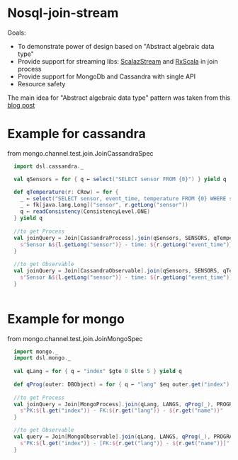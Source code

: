 Nosql-join-stream
===================

Goals:
  * To demonstrate power of design based on "Abstract algebraic data type"
  * Provide support for streaming libs: [ScalazStream](https://github.com/scalaz/scalaz-stream) and [RxScala](https://github.com/ReactiveX/RxScala.git) in join process
  * Provide support for MongoDb and Cassandra with single API
  * Resource safety

The main idea for "Abstract algebraic data type" pattern was taken from this [blog post](http://io.pellucid.com/blog/abstract-algebraic-data-type)

Example for cassandra
===============================
from mongo.channel.test.join.JoinCassandraSpec

```scala
  import dsl.cassandra._

  val qSensors = for { q ← select("SELECT sensor FROM {0}") } yield q

  def qTemperature(r: CRow) = for {
    _ ← select("SELECT sensor, event_time, temperature FROM {0} WHERE sensor = ?")
    _ ← fk[java.lang.Long]("sensor", r.getLong("sensor"))
    q ← readConsistency(ConsistencyLevel.ONE)
  } yield q
  
  //to get Process
  val joinQuery = Join[CassandraProcess].join(qSensors, SENSORS, qTemperature, TEMPERATURE, KEYSPACE) { (l, r) ⇒
    s"Sensor №${l.getLong("sensor")} - time: ${r.getLong("event_time")} temperature: ${r.getDouble("temperature")}"
  }
  
  //to get Observable
  val joinQuery = Join[CassandraObservable].join(qSensors, SENSORS, qTemperature, TEMPERATURE, KEYSPACE) { (l, r) ⇒
    s"Sensor №${l.getLong("sensor")} - time: ${r.getLong("event_time")} temperature: ${r.getDouble("temperature")}"
  }
    
```

Example for mongo
===============================
from mongo.channel.test.join.JoinMongoSpec

```scala
  import mongo._
  import dsl.mongo._
  
  val qLang = for { q ← "index" $gte 0 $lte 5 } yield q
  
  def qProg(outer: DBObject) = for { q ← "lang" $eq outer.get("index").asInstanceOf[Int] } yield q
  
  //to get Process
  val joinQuery = Join[MongoProcess].join(qLang, LANGS, qProg(_), PROGRAMMERS, TEST_DB) { (l, r) ⇒
    s"PK:${l.get("index")} - FK:${r.get("lang")} - ${r.get("name")}"
  }

  //to get Observable
  val query = Join[MongoObservable].join(qLang, LANGS, qProg(_), PROGRAMMERS, TEST_DB) { (l, r) ⇒
    s"PK:${l.get("index")} - [FK:${r.get("lang")} - ${r.get("name")}]"
  }
  
```